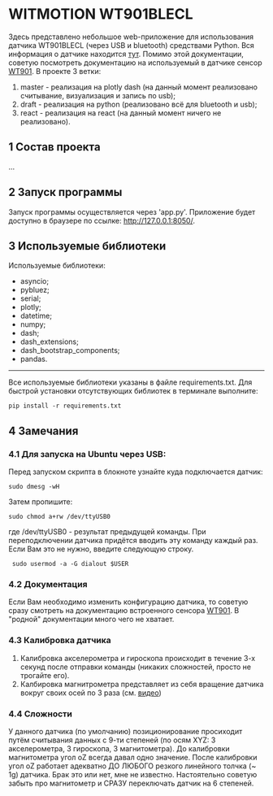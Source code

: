 # WITMOTION WT901BLECL
Здесь представлено небольшое web-приложение для использования датчика WT901BLECL (через USB и bluetooth) средствами Python. Вся информация о датчике находится [тут](https://github.com/WITMOTION/WT901BLECL). Помимо этой документации, советую посмотреть документацию на используемый в датчике сенсор [WT901](https://images-na.ssl-images-amazon.com/images/I/B11fVGszLsS.pdf). В проекте 3 ветки: 
1. master - реализация на plotly dash (на данный момент реализовано считывание, визуализация и запись по usb);
2. draft - реализация на python (реализовано всё для bluetooth и usb);
3. react - реализация на react (на данный момент ничего не реализовано).


## 1 Состав проекта
...

## 2 Запуск программы
Запуск программы осуществляется через 'app.py'. Приложение будет доступно в браузере по ссылке: http://127.0.0.1:8050/.

## 3 Используемые библиотеки
Используемые библиотеки:
- asyncio;
- pybluez;
- serial;
- plotly;
- datetime;
- numpy;
- dash;
- dash_extensions;
- dash_bootstrap_components;
- pandas.
____
Все используемые библиотеки указаны в файле requirements.txt. Для быстрой установки отсутствующих библиотек в терминале выполните: 
```
pip install -r requirements.txt
```
## 4 Замечания

### 4.1 Для запуска на Ubuntu через USB:
Перед запуском скрипта в блокноте узнайте куда подключается датчик: 
```
sudo dmesg -wH
```
Затем пропишите: 
```
sudo chmod a+rw /dev/ttyUSB0
```
где /dev/ttyUSB0 - результат предыдущей команды. При переподключении датчика придётся вводить эту команду каждый раз. Если Вам это не нужно, введите следующую строку.
```
 sudo usermod -a -G dialout $USER 
```

### 4.2 Документация
Если Вам необходимо изменить конфигурацию датчика, то советую сразу смотреть на документацию встроенного сенсора [WT901](https://images-na.ssl-images-amazon.com/images/I/B11fVGszLsS.pdf). В "родной" документации много чего не хватает.

### 4.3 Калибровка датчика

1. Калибровка акселерометра и гироскопа происходит в течение 3-х секунд после отправки команды (никаких сложностей, просто не трогайте его).
2. Калбировка магнитрометра представляет из себя вращение датчика вокруг своих осей по 3 раза (см. [видео](https://youtu.be/smi2uePvC-Q?t=104))

### 4.4 Сложности

У данного датчика (по умолчанию) позиционирование просиходит путём считывания данных с 9-ти степеней (по осям XYZ: 3 акселерометра, 3 гироскопа, 3 магнитометра). До калибровки магнитометра угол oZ всегда давал одно значение. После калибровки угол oZ работает адекватно ДО ЛЮБОГО резкого линейного толчка (~ 1g) датчика. Брак это или нет, мне не известно. Настоятельно советую забыть про магнитометр и СРАЗУ переключать датчик на 6 степеней.
